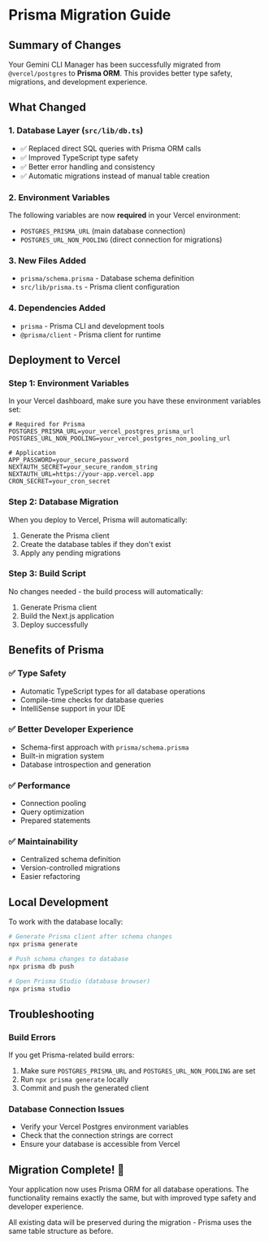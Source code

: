 # Prisma Migration Guide

## Summary of Changes

Your Gemini CLI Manager has been successfully migrated from `@vercel/postgres` to **Prisma ORM**. This provides better type safety, migrations, and development experience.

## What Changed

### 1. Database Layer (`src/lib/db.ts`)
- ✅ Replaced direct SQL queries with Prisma ORM calls
- ✅ Improved TypeScript type safety
- ✅ Better error handling and consistency
- ✅ Automatic migrations instead of manual table creation

### 2. Environment Variables
The following variables are now **required** in your Vercel environment:
- `POSTGRES_PRISMA_URL` (main database connection)
- `POSTGRES_URL_NON_POOLING` (direct connection for migrations)

### 3. New Files Added
- `prisma/schema.prisma` - Database schema definition
- `src/lib/prisma.ts` - Prisma client configuration

### 4. Dependencies Added
- `prisma` - Prisma CLI and development tools
- `@prisma/client` - Prisma client for runtime

## Deployment to Vercel

### Step 1: Environment Variables
In your Vercel dashboard, make sure you have these environment variables set:

```env
# Required for Prisma
POSTGRES_PRISMA_URL=your_vercel_postgres_prisma_url
POSTGRES_URL_NON_POOLING=your_vercel_postgres_non_pooling_url

# Application
APP_PASSWORD=your_secure_password
NEXTAUTH_SECRET=your_secure_random_string
NEXTAUTH_URL=https://your-app.vercel.app
CRON_SECRET=your_cron_secret
```

### Step 2: Database Migration
When you deploy to Vercel, Prisma will automatically:
1. Generate the Prisma client
2. Create the database tables if they don't exist
3. Apply any pending migrations

### Step 3: Build Script
No changes needed - the build process will automatically:
1. Generate Prisma client
2. Build the Next.js application
3. Deploy successfully

## Benefits of Prisma

### ✅ Type Safety
- Automatic TypeScript types for all database operations
- Compile-time checks for database queries
- IntelliSense support in your IDE

### ✅ Better Developer Experience
- Schema-first approach with `prisma/schema.prisma`
- Built-in migration system
- Database introspection and generation

### ✅ Performance
- Connection pooling
- Query optimization
- Prepared statements

### ✅ Maintainability
- Centralized schema definition
- Version-controlled migrations
- Easier refactoring

## Local Development

To work with the database locally:

```bash
# Generate Prisma client after schema changes
npx prisma generate

# Push schema changes to database
npx prisma db push

# Open Prisma Studio (database browser)
npx prisma studio
```

## Troubleshooting

### Build Errors
If you get Prisma-related build errors:
1. Make sure `POSTGRES_PRISMA_URL` and `POSTGRES_URL_NON_POOLING` are set
2. Run `npx prisma generate` locally
3. Commit and push the generated client

### Database Connection Issues
- Verify your Vercel Postgres environment variables
- Check that the connection strings are correct
- Ensure your database is accessible from Vercel

## Migration Complete! 🎉

Your application now uses Prisma ORM for all database operations. The functionality remains exactly the same, but with improved type safety and developer experience.

All existing data will be preserved during the migration - Prisma uses the same table structure as before.